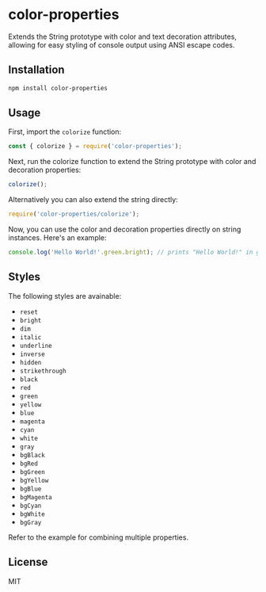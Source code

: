 # color-properties

Extends the String prototype with color and text decoration attributes, allowing for easy styling of console output using ANSI escape codes.

## Installation

```bash 
npm install color-properties
```

## Usage

First, import the `colorize` function:

```js
const { colorize } = require('color-properties');
```

Next, run the colorize function to extend the String prototype with color and decoration properties:

```js
colorize();
```

Alternatively you can also extend the string directly:

```js
require('color-properties/colorize');
```

Now, you can use the color and decoration properties directly on string instances. Here's an example:

```js
console.log('Hello World!'.green.bright); // prints "Hello World!" in green and bold style
```

## Styles

The following styles are avainable:

-   `reset`
-   `bright`
-   `dim`
-   `italic`
-   `underline`
-   `inverse`
-   `hidden`
-   `strikethrough`
-   `black`
-   `red`
-   `green`
-   `yellow`
-   `blue`
-   `magenta`
-   `cyan`
-   `white`
-   `gray`
-   `bgBlack`
-   `bgRed`
-   `bgGreen`
-   `bgYellow`
-   `bgBlue`
-   `bgMagenta`
-   `bgCyan`
-   `bgWhite`
-   `bgGray`

Refer to the example for combining multiple properties.

## License
MIT